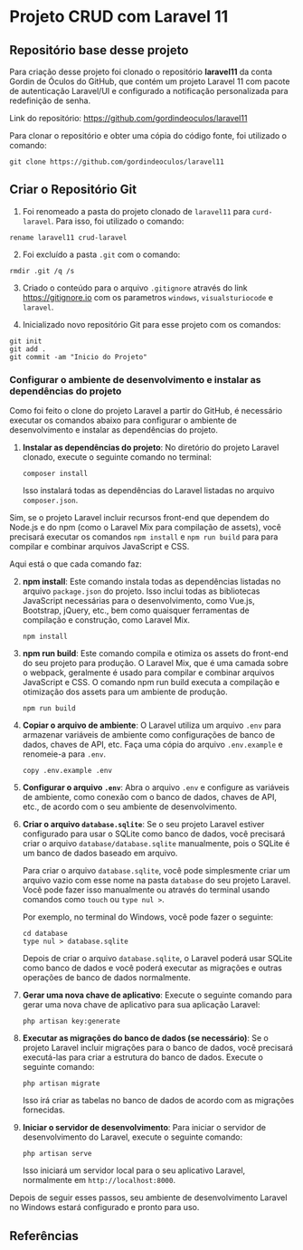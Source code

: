 # Projeto CRUD com Laravel 11

## Repositório base desse projeto

Para criação desse projeto foi clonado o repositório **laravel11** da conta Gordin de Óculos do GitHub, que contém
um projeto Laravel 11 com pacote de autenticação Laravel/UI e configurado a notificação personalizada para redefinição de senha.

Link do repositório: https://github.com/gordindeoculos/laravel11

Para clonar o repositório e obter uma cópia do código fonte, foi utilizado o comando:

```
git clone https://github.com/gordindeoculos/laravel11
```

## Criar o Repositório Git

1. Foi renomeado a pasta do projeto clonado de `laravel11` para `curd-laravel`. Para isso, foi utilizado o comando:

```
rename laravel11 crud-laravel
```

2. Foi excluído a pasta `.git` com o comando:

```
rmdir .git /q /s
```

3. Criado o conteúdo para o arquivo `.gitignore` através do link https://gitignore.io com os parametros `windows`, `visualsturiocode` e
`laravel`.

4. Inicializado novo repositório Git para esse projeto com os comandos:

```
git init
git add .
git commit -am "Inicio do Projeto"
```

### Configurar o ambiente de desenvolvimento e instalar as dependências do projeto

Como foi feito o clone do projeto Laravel a partir do GitHub, é necessário executar os comandos abaixo para configurar o
ambiente de desenvolvimento e instalar as dependências do projeto.

1. **Instalar as dependências do projeto**:
   No diretório do projeto Laravel clonado, execute o seguinte comando no terminal:

   ```
   composer install
   ```

   Isso instalará todas as dependências do Laravel listadas no arquivo `composer.json`.

Sim, se o projeto Laravel incluir recursos front-end que dependem do Node.js e do npm (como o Laravel Mix para compilação de assets), você precisará executar os comandos `npm install` e `npm run build` para para compilar e combinar arquivos JavaScript e CSS.

Aqui está o que cada comando faz:

2. **npm install**:
   Este comando instala todas as dependências listadas no arquivo `package.json` do projeto. Isso inclui todas as bibliotecas JavaScript necessárias para o desenvolvimento, como Vue.js, Bootstrap, jQuery, etc., bem como quaisquer ferramentas de compilação e construção, como Laravel Mix.

   ```
   npm install
   ```

3. **npm run build**:
   Este comando compila e otimiza os assets do front-end do seu projeto para produção. O Laravel Mix, que é uma camada sobre o webpack, geralmente é usado para compilar e combinar arquivos JavaScript e CSS. O comando npm run build executa a compilação e otimização dos assets para um ambiente de produção.

   ```
   npm run build
   ```

4. **Copiar o arquivo de ambiente**:
   O Laravel utiliza um arquivo `.env` para armazenar variáveis de ambiente como configurações de banco de dados, chaves de API, etc. Faça uma cópia do arquivo `.env.example` e renomeie-a para `.env`.

   ```
   copy .env.example .env
   ```

5. **Configurar o arquivo `.env`**:
   Abra o arquivo `.env` e configure as variáveis de ambiente, como conexão com o banco de dados, chaves de API, etc., de acordo com o seu ambiente de desenvolvimento.

6. **Criar o arquivo `database.sqlite`**:
   Se o seu projeto Laravel estiver configurado para usar o SQLite como banco de dados, você precisará criar o arquivo `database/database.sqlite` manualmente, pois o SQLite é um banco de dados baseado em arquivo.

   Para criar o arquivo `database.sqlite`, você pode simplesmente criar um arquivo vazio com esse nome na pasta `database` do seu projeto Laravel. Você pode fazer isso manualmente ou através do terminal usando comandos como `touch` ou `type nul >`.

   Por exemplo, no terminal do Windows, você pode fazer o seguinte:

   ```
   cd database
   type nul > database.sqlite
   ```

   Depois de criar o arquivo `database.sqlite`, o Laravel poderá usar SQLite como banco de dados e você poderá executar as migrações e outras operações de banco de dados normalmente.

6. **Gerar uma nova chave de aplicativo**:
   Execute o seguinte comando para gerar uma nova chave de aplicativo para sua aplicação Laravel:

   ```
   php artisan key:generate
   ```

8. **Executar as migrações do banco de dados (se necessário)**:
   Se o projeto Laravel incluir migrações para o banco de dados, você precisará executá-las para criar a estrutura do banco de dados. Execute o seguinte comando:

   ```
   php artisan migrate
   ```

   Isso irá criar as tabelas no banco de dados de acordo com as migrações fornecidas.

7. **Iniciar o servidor de desenvolvimento**:
   Para iniciar o servidor de desenvolvimento do Laravel, execute o seguinte comando:

   ```
   php artisan serve
   ```

   Isso iniciará um servidor local para o seu aplicativo Laravel, normalmente em `http://localhost:8000`.

Depois de seguir esses passos, seu ambiente de desenvolvimento Laravel no Windows estará configurado e pronto para uso.

## Referências




